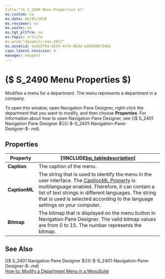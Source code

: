 ```yaml
---
title:"($ S_2490 Menu Properties $)"
ms.custom: na
ms.date: 06/05/2016
ms.reviewer: na
ms.suite: na
ms.tgt_pltfrm: na
ms.topic: article
ms-prod:"dynamics-nav-2017"
ms.assetid: 5e0d5fb4-d559-4cfe-86da-a4d34067349a
caps.latest.revision: 9
manager: edupont
---
```

# ($ S_2490 Menu Properties $)
Modifies a menu for a department. The menu represents a department in a company.  
  
 To open this window, open Navigation Pane Designer, right\-click the department that you want to modify, and then choose **Properties**. For information about how to open Navigation Pane Designer, see [\($ S\_2401 Navigation Pane Designer $\)](-$-S_2401-Navigation-Pane-Designer-$-.md).  
  
## Properties  
  
|Property|[!INCLUDE[bp_tabledescription](includes/bp_tabledescription_md.md)]|  
|--------------|---------------------------------------|  
|**Caption**|The caption of the menu.|  
|**CaptionML**|The string that is used to identify the menu in the user interface. The [CaptionML Property](CaptionML-Property.md) is multilanguage enabled. Therefore, it can contain a list of text strings in different languages. The string that is used is selected according to the language settings on your computer.|  
|**Bitmap**|The bitmap that is displayed on the menu button in Navigation Pane Designer. The valid bitmap values are from 0 to 15. The number represents the bitmap.|  
  
## See Also  
 [\($ S\_2401 Navigation Pane Designer $\)](-$-S_2401-Navigation-Pane-Designer-$-.md)   
 [How to: Modify a Department Menu in a MenuSuite](../Topic/How%20to:%20Modify%20a%20Department%20Menu%20in%20a%20MenuSuite.md)